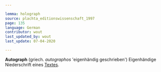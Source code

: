 ```yaml
---

lemma: holograph
source: plachta_editionswissenschaft_1997
page: 135
language: German
contributor: wout
last_updated_by: wout
last_update: 07-04-2020

---
```


**Autograph** (griech. _autographos_ 'eigenhändig geschrieben') Eigenhändige Niederschrift eines [Textes](text.html).
